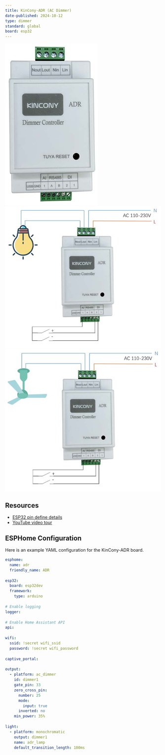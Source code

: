 ```yaml
---
title: KinCony-ADR (AC Dimmer)
date-published: 2024-10-12
type: dimmer
standard: global
board: esp32
---
```


![Product](esp32-ac-dimmer-adr-1.jpg "Product Image")
![Product](ADR-lamp.jpg "Product Image")
![Product](ADR-fan.jpg "Product Image")

## Resources

- [ESP32 pin define details](https://www.kincony.com/forum/showthread.php?tid=5276)
- [YouTube video tour](https://youtu.be/JMtgOhL1Jb0)

## ESPHome Configuration

Here is an example YAML configuration for the KinCony-ADR board.

```yaml
esphome:
  name: adr
  friendly_name: ADR

esp32:
  board: esp32dev
  framework:
    type: arduino

# Enable logging
logger:

# Enable Home Assistant API
api:

wifi:
  ssid: !secret wifi_ssid
  password: !secret wifi_password

captive_portal:

output:
  - platform: ac_dimmer
    id: dimmer1
    gate_pin: 33
    zero_cross_pin:
      number: 25
      mode:
        input: true
      inverted: no
    min_power: 35%

light:
  - platform: monochromatic
    output: dimmer1
    name: adr_lamp
    default_transition_length: 100ms
```
